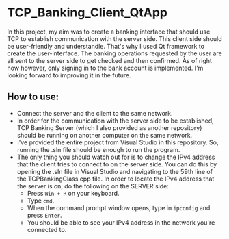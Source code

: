# TCP_Banking_Client_QtApp
In this project, my aim was to create a banking interface that should use TCP to establish communication with the server side. This client side should be user-friendly and understandle. That's why I used Qt framework to create the user-interface. The banking operations requested by the user are all sent to the server side to get checked and then confirmed. As of right now however, only signing in to the bank account is implemented. I'm looking forward to improving it in the future.


## How to use:
- Connect the server and the client to the same network.
- In order for the communication with the server side to be established, TCP Banking Server (which I also provided as another repository) should be running on another computer on the same network.
- I've provided the entire project from Visual Studio in this repository. So, running the .sln file should be enough to run the program.
- The only thing you should watch out for is to change the IPv4 address that the client tries to connect to on the server side. You can do this by opening the .sln file in Visual Studio and navigating to the 59th line of the TCPBankingClass.cpp file. In order to locate the IPv4 address that the server is on, do the following on the SERVER side:
  - Press `Win + R` on your keyboard.
  - Type `cmd`.
  - When the command prompt window opens, type in `ipconfig` and press `Enter`.
  - You should be able to see your IPv4 address in the network you're connected to.
